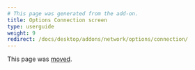```yaml
---
# This page was generated from the add-on.
title: Options Connection screen
type: userguide
weight: 9
redirect: /docs/desktop/addons/network/options/connection/
---
```


This page was [moved](/docs/desktop/addons/network/options/connection/).
